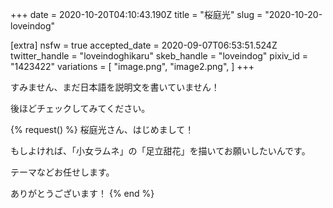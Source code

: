 +++
date = 2020-10-20T04:10:43.190Z
title = "桜庭光"
slug = "2020-10-20-loveindog"

[extra]
nsfw = true
accepted_date = 2020-09-07T06:53:51.524Z
twitter_handle = "loveindoghikaru"
skeb_handle = "loveindog"
pixiv_id = "1423422"
variations = [
  "image.png",
  "image2.png",
]
+++

すみません、まだ日本語を説明文を書いていません！

後ほどチェックしてみてください。

{% request() %}
桜庭光さん、はじめまして！

もしよければ、「小女ラムネ」の「足立甜花」を描いてお願いしたいんです。

テーマなどお任せします。

ありがとうございます！
{% end %}
